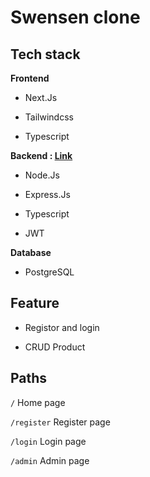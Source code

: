 # Swensen clone

## Tech stack

**Frontend**

- Next.Js

- Tailwindcss

- Typescript

**Backend : [Link](https://github.com/saharat-kosum/swensen-server "Link")**

- Node.Js

- Express.Js

- Typescript

- JWT

**Database**

- PostgreSQL

## Feature

- Registor and login

- CRUD Product

## Paths

`/` Home page

`/register` Register page

`/login` Login page

`/admin` Admin page
